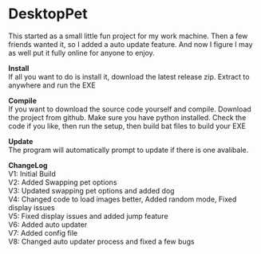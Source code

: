 # DesktopPet

This started as a small little fun project for my work machine.
Then a few friends wanted it, so I added a auto update feature.
And now I figure I may as well put it fully online for anyone to enjoy.

**Install**<br>
If all you want to do is install it, download the latest release zip.
Extract to anywhere and run the EXE

**Compile**<br>
If you want to download the source code yourself and compile.
Download the project from github.
Make sure you have python installed.
Check the code if you like, then run the setup, then build bat files to build your EXE

**Update**<br>
The program will automatically prompt to update if there is one avalibale.

**ChangeLog**<br>
V1: Initial Build<br>
V2: Added Swapping pet options<br>
V3: Updated swapping pet options and added dog<br>
V4: Changed code to load images better, Added random mode, Fixed display issues<br>
V5: Fixed display issues and added jump feature<br>
V6: Added auto updater<br>
V7: Added config file<br>
V8: Changed auto updater process and fixed a few bugs<br>

